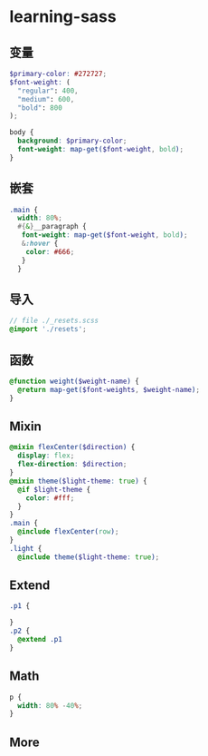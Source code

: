 # learning-sass

## 变量
  ```scss
  $primary-color: #272727;
  $font-weight: (
    "regular": 400,
    "medium": 600,
    "bold": 800
  );
  
  body {
    background: $primary-color;
    font-weight: map-get($font-weight, bold);
  }
  ```
  
## 嵌套
  ```scss
  .main {
    width: 80%;
    #{&}__paragraph {
     font-weight: map-get($font-weight, bold);
     &:hover {
      color: #666;
     }
    }
  ```
 
## 导入
  ```scss
  // file ./_resets.scss
  @import './resets';
  ```
## 函数
  ```scss
  @function weight($weight-name) {
    @return map-get($font-weights, $weight-name);
  }
  ```
## Mixin
  ```scss
  @mixin flexCenter($direction) {
    display: flex;
    flex-direction: $direction;
  }
  @mixin theme($light-theme: true) {
    @if $light-theme {
      color: #fff;
    }
  }
  .main {
    @include flexCenter(row);
  }
  .light {
    @include theme($light-theme: true);
  ```
## Extend
  ```scss
  .p1 {
  
  }
  .p2 {
    @extend .p1
  }
  ```
## Math
  ```scss
  p {
    width: 80% -40%;
  }
  ```
## More
 
